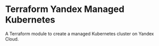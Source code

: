 # Terraform Yandex Managed Kubernetes

A Terraform module to create a managed Kubernetes cluster on Yandex Cloud.